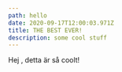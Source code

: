 ```yaml
---
path: hello
date: 2020-09-17T12:00:03.971Z
title: THE BEST EVER!
description: some cool stuff
---
```

Hej , detta är så coolt!